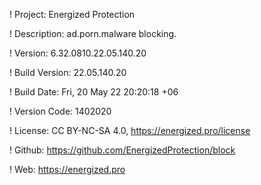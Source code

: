 ! Project: Energized Protection

! Description: ad.porn.malware blocking.

! Version: 6.32.0810.22.05.140.20

! Build Version: 22.05.140.20

! Build Date: Fri, 20 May 22 20:20:18 +06

! Version Code: 1402020

! License: CC BY-NC-SA 4.0, https://energized.pro/license

! Github: https://github.com/EnergizedProtection/block

! Web: https://energized.pro
